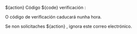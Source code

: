 ${action} Código ${code} verificación :

O código de verificación caducará nunha hora.

Se non solicitaches ${action} , ignora este correo electrónico.